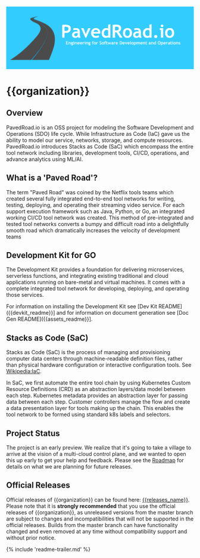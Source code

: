 <p align="center"><img src="https://github.com/pavedroad-io/kevlar-repo/blob/master/assets/images/banner.png" alt="PavedRoad.io"></p>

# {{organization}}
## Overview
PavedRoad.io is an OSS project for modeling the Software Development and Operations (SDO) life cycle.  While Infrastructure as Code (IaC) gave us the ability to model our service, networks, storage, and compute resources.  PavedRoad.io introduces Stacks as Code (SaC) which encompass the entire tool network including libraries, development tools, CI/CD, operations, and advance analytics using ML/AI. 

## What is a 'Paved Road'?
The term "Paved Road" was coined by the Netflix tools teams which created several fully integrated end-to-end tool networks for writing, testing, deploying, and operating their streaming video service. For each support execution framework such as Java, Python, or Go, an integrated working CI/CD tool network was created.  This method of pre-integrated and tested tool networks converts a bumpy and difficult road into a delightfully smooth road which dramatically increases the velocity of development teams

## Development Kit for GO
The Development Kit provides a foundation for delivering microservices, serverless functions, and integrating existing traditional and cloud applications running on bare-metal and virtual machines.  It comes with a complete integrated tool network for developing, deploying, and operating those services. 

For information on installing the Development Kit see [Dev Kit README]({{devkit_readme}}]
and for information on document generation see [Doc Gen README]({{assets_readme}}].

## Stacks as Code (SaC)
Stacks as Code (SaC) is the process of managing and provisioning computer data centers through machine-readable definition files, rather than physical hardware configuration or interactive configuration tools. See [Wikipedia:IaC](https://en.wikipedia.org/wiki/Infrastructure_as_code).

In SaC, we first automate the entire tool chain by using Kubernetes Custom Resource Definitions (CRD) as an abstraction layers/data model between each step.  Kubernetes metadata provides an abstraction layer for passing data between each step.  Customer controllers manage the flow and create a data presentation layer for tools making up the chain.  This enables the tool network to be formed using standard k8s labels and selectors.

## Project Status

The project is an early preview. We realize that it's going to take a village to arrive at the vision of a multi-cloud control plane, and we wanted to open this up early to get your help and feedback. Please see the [Roadmap]({{roadmap}}) for details on what we are planning for future releases. 

## Official Releases

Official releases of {{organization}} can be found here:
[{{releases_name}}]({{releases_link}}).
Please note that it is **strongly recommended** that you use the official releases
of {{organization}}, as unreleased versions from the master branch are subject to
changes and incompatibilities that will not be supported in the official releases.
Builds from the master branch can have functionality changed and even removed
at any time without compatibility support and without prior notice.

{% include 'readme-trailer.md' %}
